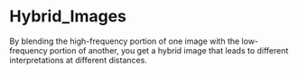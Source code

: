 # Hybrid_Images
By blending the high-frequency portion of one image with the low-frequency portion of another,  you get a hybrid image that leads to different interpretations at different distances.
